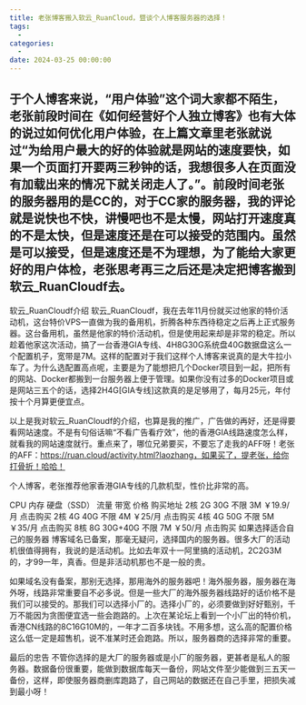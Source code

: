 ```yaml
---
title: 老张博客搬入软云_RuanCloud，暨谈个人博客服务器的选择！
tags:
  - 
categories:
  - 
date: 2024-03-25 00:00:00
---
```


> 

<!-- more -->

## 于个人博客来说，“用户体验”这个词大家都不陌生，老张前段时间在《如何经营好个人独立博客》也有大体的说过如何优化用户体验，在上篇文章里老张就说过“为给用户最大的好的体验就是网站的速度要快，如果一个页面打开要两三秒钟的话，我想很多人在页面没有加载出来的情况下就关闭走人了。”。前段时间老张的服务器用的是CC的，对于CC家的服务器，我的评论就是说快也不快，讲慢吧也不是太慢，网站打开速度真的不是太快，但是速度还是在可以接受的范围内。虽然是可以接受，但是速度还是不为理想，为了能给大家更好的用户体检，老张思考再三之后还是决定把博客搬到软云_RuanCloudf去。

软云_RuanCloudf介绍
软云_RuanCloudf，我在去年11月份就买过他家的特价活动机，这台特价VPS一直做为我的备用机，折腾各种东西待稳定之后再上正式服务器。这台备用机，虽然是他家的特价活动机，但是使用起来却是非常的稳定。所以趁着他家这次活动，搞了一台香港GIA专线、4H8G30G系统盘40G数据盘这么一个配置机子，宽带是7M。这样的配置对于我们这样个人博客来说真的是大牛拉小车了。为什么选配置高点呢，主要是为了能想把几个Docker项目到一起，把所有的网站、Docker都搬到一台服务器上便于管理。如果你没有过多的Docker项目或是网站三五个的话，选择2H4G[GIA专线]这款真的是足够用了，每月25元，年付按十个月算更便宜点。

以上是我对软云_RuanCloudf的介绍，也算是我的推广，广告做的再好，还是得要看网站速度。不是有句俗话嘛“不看广告看疗效”，他的香港GIA线路速度怎么样，就看我的网站速度就行。重点来了，哪位兄弟要买，不要忘了走我的AFF呀！老张的AFF：https://ruan.cloud/activity.html?laozhang，如果买了，提老张，给你打骨折！哈哈！

个人博客，老张推荐他家香港GIA专线的几款机型，性价比非常的高。

CPU	内存	硬盘（SSD）	流量	带宽	价格	购买地址
2核	2G	30G	不限	3M	￥19.9/月	点击购买
2核	4G	40G	不限	4M	￥25/月	点击购买
4核	4G	50G	不限	5M	￥35/月	点击购买
8核	8G	30G+40G	不限	7M	￥50/月	点击购买
如果选择适合自己的服务器
博客域名已备案，那毫无疑问，选择国内的服务器。很多大厂的活动机很值得拥有，我说的是活动机。比如去年双十一阿里搞的活动机，2C2G3M的，才99一年，真香。但是非活动机那也不是一般的贵。

如果域名没有备案，那别无选择，那用海外的服务器吧！海外服务器，服务器在海外呀，线路非常重要自不必多说。但是一些大厂的海外服务器线路好的话价格不是我们可以接受的。那我们可以选择小厂的。选择小厂的，必须要做到好好甄别，千万不能因为贪图便宜选一些会跑路的。上次在某论坛上看到一个小厂出的特价机，香港CN线路的8C16G10M的，一年才二百多块钱。不用多想，这么高的配置价格这么低一定是超售机，说不准某时还会跑路。所以，服务器商的选择非常的重要。

最后的忠告
不管你选择的是大厂的服务器或是小厂的服务器，更甚者是私人的服务器。数据备份很重要，能做到数据库每天一备份，网站文件至少能做到三五天一备份，这样，即使服务器商删库跑路了，自己网站的数据还在自己手里，把损失减到最小呀！